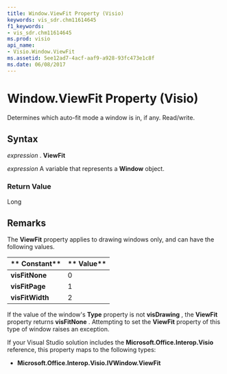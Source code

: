 ```yaml
---
title: Window.ViewFit Property (Visio)
keywords: vis_sdr.chm11614645
f1_keywords:
- vis_sdr.chm11614645
ms.prod: visio
api_name:
- Visio.Window.ViewFit
ms.assetid: 5ee12ad7-4acf-aaf9-a928-93fc473e1c8f
ms.date: 06/08/2017
---
```



# Window.ViewFit Property (Visio)

Determines which auto-fit mode a window is in, if any. Read/write.


## Syntax

 _expression_ . **ViewFit**

 _expression_ A variable that represents a **Window** object.


### Return Value

Long


## Remarks

The  **ViewFit** property applies to drawing windows only, and can have the following values.



|** Constant**|** Value**|
|:-----|:-----|
| **visFitNone**| 0|
| **visFitPage**| 1|
| **visFitWidth**| 2|
If the value of the window's  **Type** property is not **visDrawing** , the **ViewFit** property returns **visFitNone** . Attempting to set the **ViewFit** property of this type of window raises an exception.

If your Visual Studio solution includes the  **Microsoft.Office.Interop.Visio** reference, this property maps to the following types:


-  **Microsoft.Office.Interop.Visio.IVWindow.ViewFit**
    

